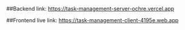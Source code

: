 ##Backend link: https://task-management-server-ochre.vercel.app

##Frontend live link: https://task-management-client-4195e.web.app
